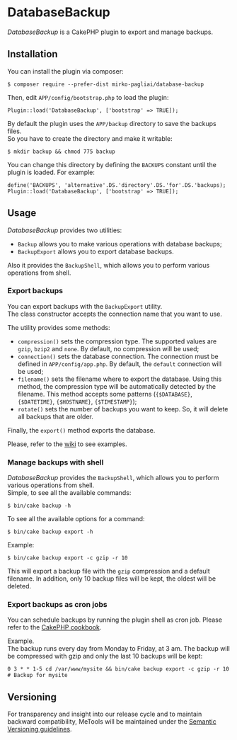 # DatabaseBackup
*DatabaseBackup* is a CakePHP plugin to export and manage backups.

## Installation
You can install the plugin via composer:

    $ composer require --prefer-dist mirko-pagliai/database-backup
    
Then, edit `APP/config/bootstrap.php` to load the plugin:

    Plugin::load('DatabaseBackup', ['bootstrap' => TRUE]);
    
By default the plugin uses the `APP/backup` directory to save the backups files.  
So you have to create the directory and make it writable:

    $ mkdir backup && chmod 775 backup

You can change this directory by defining the `BACKUPS` constant until the plugin is loaded. For example:

    define('BACKUPS', 'alternative'.DS.'directory'.DS.'for'.DS.'backups);
    Plugin::load('DatabaseBackup', ['bootstrap' => TRUE]);

## Usage
*DatabaseBackup* provides two utilities:
* `Backup` allows you to make various operations with database backups;
* `BackupExport` allows you to export database backups.

Also it provides the `BackupShell`, which allows you to perform various operations from shell.

### Export backups
You can export backups with the `BackupExport` utility.  
The class constructor accepts the connection name that you want to use.

The utility provides some methods:
* `compression()` sets the compression type. The supported values are `gzip`, `bzip2` and `none`. By default, no compression will be used;
* `connection()` sets the database connection. The connection must be defined in `APP/config/app.php`. By default, the `default` connection will be used;
* `filename()` sets the filename where to export the database. Using this method, the compression type will be automatically detected by the filename. This method accepts some patterns (`{$DATABASE}`, `{$DATETIME}`, `{$HOSTNAME}`, `{$TIMESTAMP}`);
* `rotate()` sets the number of backups you want to keep. So, it will delete all backups that are older.

Finally, the `export()` method exports the database.

Please, refer to the [wiki](https://github.com/mirko-pagliai/database-backup/wiki/Examples) to see examples.

### Manage backups with shell
*DatabaseBackup*  provides the `BackupShell`, which allows you to perform various operations from shell.  
Simple, to see all the available commands:

    $ bin/cake backup -h
    
To see all the available options for a command:

    $ bin/cake backup export -h
    
Example:

    $ bin/cake backup export -c gzip -r 10

This will export a backup file with the `gzip` compression and a default filename. In addition, only 10 backup files will be kept, the oldest will be deleted.

### Export backups as cron jobs
You can schedule backups by running the plugin shell as cron job. Please refer to the [CakePHP cookbook](http://book.cakephp.org/3.0/en/console-and-shells/cron-jobs.html).

Example.  
The backup runs every day from Monday to Friday, at 3 am. The backup will be compressed with gzip and only the last 10 backups will be kept:

    0 3 * * 1-5 cd /var/www/mysite && bin/cake backup export -c gzip -r 10 # Backup for mysite

## Versioning
For transparency and insight into our release cycle and to maintain backward compatibility, 
MeTools will be maintained under the [Semantic Versioning guidelines](http://semver.org).

